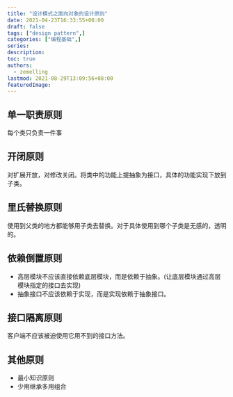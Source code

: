 ```yaml
---
title: "设计模式之面向对象的设计原则"
date: 2021-04-23T16:33:55+08:00
draft: false
tags: ["design pattern",]
categories: ["编程基础",]
series:
description:
toc: true
authors:
  - zemelling
lastmod: 2021-08-29T13:09:56+08:00
featuredImage:
---
```


## 单一职责原则

每个类只负责一件事

## 开闭原则

对扩展开放，对修改关闭。将类中的功能上提抽象为接口，具体的功能实现下放到子类。

## 里氏替换原则

使用到父类的地方都能够用子类去替换。对于具体使用到哪个子类是无感的，透明的。

## 依赖倒置原则

* 高层模块不应该直接依赖底层模块，而是依赖于抽象。(让底层模块通过高层模块指定的接口去实现)
* 抽象接口不应该依赖于实现，而是实现依赖于抽象接口。

## 接口隔离原则

客户端不应该被迫使用它用不到的接口方法。

## 其他原则

* 最小知识原则
* 少用继承多用组合


